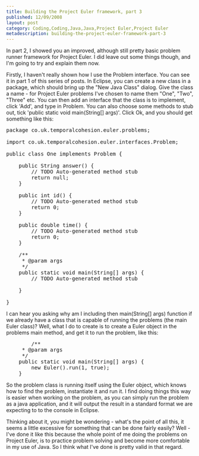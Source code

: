 ```yaml
---
title: Building the Project Euler framework, part 3
published: 12/09/2008
layout: post
category: Coding,Coding,Java,Java,Project Euler,Project Euler
metadescription: building-the-project-euler-framework-part-3
---
```

In part 2, I showed you an improved, although still pretty basic problem runner framework for Project Euler. I did leave out some things though, and I'm going to try and explain them now.

Firstly, I haven't really shown how I use the Problem interface. You can see it in part 1 of this series of posts. In Eclipse, you can create a new class in a package, which should bring up the "New Java Class" dialog. Give the class a name - for Project Euler problems I've chosen to name them "One", "Two", "Three" etc. You can then add an interface that the class is to implement, click 'Add', and type in Problem. You can also choose some methods to stub out, tick 'public static void main(String[] args)'. Click Ok, and you should get something like this:
<pre lang="java">package co.uk.temporalcohesion.euler.problems;

import co.uk.temporalcohesion.euler.interfaces.Problem;

public class One implements Problem {

	public String answer() {
		// TODO Auto-generated method stub
		return null;
	}

	public int id() {
		// TODO Auto-generated method stub
		return 0;
	}

	public double time() {
		// TODO Auto-generated method stub
		return 0;
	}

	/**
	 * @param args
	 */
	public static void main(String[] args) {
		// TODO Auto-generated method stub

	}

}</pre>
I can hear you asking why am I including then main(String[] args) function if we already have a class that is capable of running the problems (the main Euler class)? Well, what I do to create is to create a Euler object in the problems main method, and get it to run the problem, like this:
<pre lang="java">        /**
	 * @param args
	 */
	public static void main(String[] args) {
		new Euler().run(1, true);
	}</pre>
So the problem class is running itself using the Euler object, which knows how to find the problem, instantiate it and run it. I find doing things this way is easier when working on the problem, as you can simply run the problem as a java application, and it will output the result in a standard format we are expecting to to the console in Eclipse.

Thinking about it, you might be wondering - what's the point of all this, it seems a little excessive for something that can be done fairly easily? Well - I've done it like this because the whole point of me doing the problems on Project Euler, is to practice problem solving and become more comfortable in my use of Java. So I think what I've done is pretty valid in that regard.
